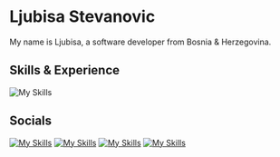 # Ljubisa Stevanovic
My name is Ljubisa, a software developer from Bosnia & Herzegovina.

## Skills & Experience
![My Skills](https://skillicons.dev/icons?i=html,tailwind,js,react,ts,nextjs&theme=dark)


## Socials

[![My Skills](https://skillicons.dev/icons?i=linkedin&theme=dark)](https://linkedin.com/in/ljubisa-stevanovic-5bb489206/)
[![My Skills](https://skillicons.dev/icons?i=instagram&theme=dark)](https://instagram.com/lj_stevanovic)
[![My Skills](https://skillicons.dev/icons?i=twitter&theme=dark)](https://twitter.com/MrStevanovic)
[![My Skills](https://skillicons.dev/icons?i=devto&theme=dark)](https://dev.to/zemo69)









